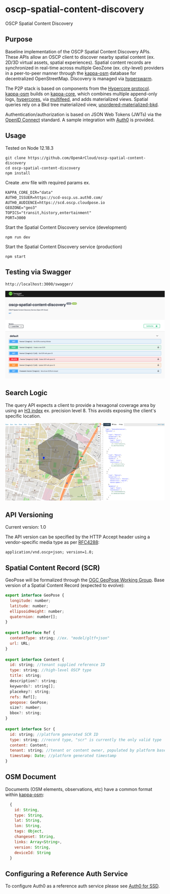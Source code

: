 # oscp-spatial-content-discovery
OSCP Spatial Content Discovery


## Purpose


Baseline implementation of the OSCP Spatial Content Discovery APIs. These APIs allow an OSCP client to discover nearby spatial content (ex. 2D/3D virtual assets, spatial experiences). Spatial content records are synchronized in real-time across multiple GeoZone (ex. city-level) providers in a peer-to-peer manner through the [kappa-osm](https://github.com/digidem/kappa-osm) database for decentralized OpenStreetMap. Discovery is managed via [hyperswarm](https://github.com/hyperswarm/hyperswarm).

The P2P stack is based on components from the [Hypercore protocol](https://hypercore-protocol.org/). [kappa-osm](https://github.com/digidem/kappa-osm) builds on [kappa-core](https://github.com/kappa-db/kappa-core), which combines multiple append-only logs, [hypercores](https://github.com/mafintosh/hypercore), via [multifeed](https://github.com/kappa-db/multifeed), and adds materialized views. Spatial queries rely on a Bkd tree materialized view, [unordered-materialized-bkd](https://github.com/digidem/unordered-materialized-bkd).

Authentication/authorization is based on JSON Web Tokens (JWTs) via the [OpenID Connect](https://openid.net/connect/) standard. A sample integration with [Auth0](https://auth0.com/) is provided.

## Usage


Tested on Node 12.18.3

```
git clone https://github.com/OpenArCloud/oscp-spatial-content-discovery
cd oscp-spatial-content-discovery
npm install
```

Create .env file with required params ex.

```
KAPPA_CORE_DIR="data"
AUTH0_ISSUER=https://scd-oscp.us.auth0.com/
AUTH0_AUDIENCE=https://scd.oscp.cloudpose.io
GEOZONE="geo3"
TOPICS="transit,history,entertainment"
PORT=3000
```

Start the Spatial Content Discovery service (development)

```
npm run dev
```

Start the Spatial Content Discovery service (production)

```
npm start
```

## Testing via Swagger


```
http://localhost:3000/swagger/
```

![Swagger image](images/swagger.png?raw=true)


## Search Logic

The query API expects a client to provide a hexagonal coverage area by using an [H3 index](https://eng.uber.com/h3/) ex. precision level 8. This avoids exposing the client's specific location.

![Search image](images/search.png?raw=true)


## API Versioning

Current version: 1.0

The API version can be specified by the HTTP Accept header using a vendor-specific media type as per [RFC4288](https://tools.ietf.org/html/rfc4288):

```
application/vnd.oscp+json; version=1.0;
```


## Spatial Content Record (SCR)

GeoPose will be formalized through the [OGC GeoPose Working Group](https://www.ogc.org/projects/groups/geoposeswg). Base version of a Spatial Content Record (expected to evolve):

```js
export interface GeoPose {
  longitude: number;
  latitude: number;
  ellipsoidHeight: number;
  quaternion: number[];
}

export interface Ref {
  contentType: string; //ex. "model/gltf+json"
  url: URL;
}

export interface Content {
  id: string; //tenant supplied reference ID
  type: string; //high-level OSCP type
  title: string;
  description?: string;
  keywords?: string[];
  placekey?: string;
  refs: Ref[];
  geopose: GeoPose;
  size?: number; 
  bbox?: string; 
}

export interface Scr {
  id: string; //platform generated SCR ID
  type: string; //record type, "scr" is currently the only valid type
  content: Content;
  tenant: string; //tenant or content owner, populated by platform based on auth
  timestamp: Date; //platform generated timestamp
}
```


## OSM Document

Documents (OSM elements, observations, etc) have a common format within [kappa-osm](https://github.com/digidem/kappa-osm):

```js
  {
    id: String,
    type: String,
    lat: String,
    lon: String,
    tags: Object,
    changeset: String,
    links: Array<String>,
    version: String,
    deviceId: String
  }
```

## Configuring a Reference Auth Service

To configure Auth0 as a reference auth service please see [Auth0 for SSD](auth0_scd.md).
